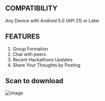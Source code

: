 
## COMPATIBILITY

Any Device with Android 5.0 (API 21) or Later

## FEATURES

1. Group Formation
2. Chat with peers
3. Recent Hackathons Updates
4. Share Your Thoughts by Posting

## Scan to download

![image](https://user-images.githubusercontent.com/78340623/146810496-b10369cc-e9fd-41bc-8c49-4b255a9f2a23.png)
